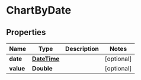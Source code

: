 
# ChartByDate

## Properties
Name | Type | Description | Notes
------------ | ------------- | ------------- | -------------
**date** | [**DateTime**](DateTime.md) |  |  [optional]
**value** | **Double** |  |  [optional]



